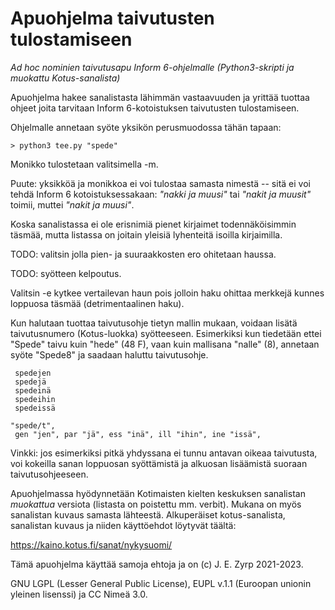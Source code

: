 # Apuohjelma taivutusten tulostamiseen
*Ad hoc nominien taivutusapu Inform 6-ohjelmalle (Python3-skripti ja muokattu Kotus-sanalista)*

Apuohjelma hakee sanalistasta lähimmän vastaavuuden ja yrittää tuottaa ohjeet joita tarvitaan Inform 6-kotoistuksen taivutusten tulostamiseen.

Ohjelmalle annetaan syöte yksikön perusmuodossa tähän tapaan:

```
> python3 tee.py "spede" 
````

Monikko tulostetaan valitsimella -m. 

Puute: yksikköä ja monikkoa ei voi tulostaa samasta nimestä -- sitä ei voi tehdä Inform 6 kotoistuksessakaan: *"nakki ja muusi"* tai *"nakit ja  muusit"* toimii, muttei *"nakit ja muusi"*.

Koska sanalistassa ei ole erisnimiä pienet kirjaimet todennäköisimmin täsmää, mutta listassa on joitain yleisiä lyhenteitä isoilla kirjaimilla.

TODO: valitsin jolla pien- ja suuraakkosten ero ohitetaan haussa.

TODO: syötteen kelpoutus.

Valitsin -e kytkee vertailevan haun pois jolloin haku ohittaa merkkejä kunnes loppuosa täsmää (detrimentaalinen haku). 


Kun halutaan tuottaa taivutusohje tietyn mallin mukaan, voidaan lisätä taivutusnumero (Kotus-luokka) syötteeseen. Esimerkiksi kun tiedetään ettei "Spede" taivu kuin "hede" (48 F), vaan kuin mallisana "nalle" (8), annetaan syöte "Spede8" ja saadaan haluttu taivutusohje.

```
 spedejen
 spedejä
 spedeinä
 spedeihin
 spedeissä

"spede/t",
 gen "jen", par "jä", ess "inä", ill "ihin", ine "issä",
```

Vinkki: jos esimerkiksi pitkä yhdyssana ei tunnu antavan oikeaa taivutusta, voi kokeilla sanan loppuosan syöttämistä ja alkuosan lisäämistä suoraan taivutusohjeeseen.

Apuohjelmassa hyödynnetään Kotimaisten kielten keskuksen sanalistan *muokattua* versiota (listasta on poistettu mm. verbit).
Mukana on myös sanalistan kuvaus samasta lähteestä.
Alkuperäiset kotus-sanalista, sanalistan kuvaus ja niiden käyttöehdot löytyvät täältä:

<https://kaino.kotus.fi/sanat/nykysuomi/>

Tämä apuohjelma käyttää samoja ehtoja ja on (c) J. E. Zyrp 2021-2023.

GNU LGPL (Lesser General Public License), EUPL v.1.1 (Euroopan unionin yleinen lisenssi) ja CC Nimeä 3.0.


